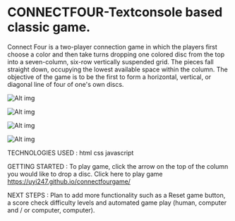 # CONNECTFOUR-Textconsole based classic game.

Connect Four is a two-player connection game in which the players first choose a color and then take turns dropping one colored disc from the top into a seven-column, six-row vertically suspended grid. The pieces fall straight down, occupying the lowest available space within the column. The objective of the game is to be the first to form a horizontal, vertical, or diagonal line of four of one's own discs.

![Alt img](https://user-images.githubusercontent.com/65090942/89045800-20230d80-d31a-11ea-846d-c73ebee9533a.png)

![Alt img](https://user-images.githubusercontent.com/65090942/89045830-2f09c000-d31a-11ea-93fd-c0304c05637b.png)

![Alt img](https://user-images.githubusercontent.com/65090942/89045855-38932800-d31a-11ea-85f3-db9d9b5bc19c.png)

![Alt img](https://user-images.githubusercontent.com/65090942/89045882-4183f980-d31a-11ea-8fd9-fcfe180e5499.png)

TECHNOLOGIES USED :
html
css
javascript

GETTING STARTED : To play game, click the arrow on the top of the column you would like to drop a disc.
Click here to play game
https://uyi247.github.io/connectfourgame/

NEXT STEPS : Plan to add more functionality such as a Reset game button, a score check difficulty levels and automated game play (human, computer and / or computer, computer).
